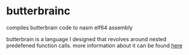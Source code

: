 # butterbrainc
compiles butterbrain code to nasm elf64 assembly

butterbrain is a language I designed that revolves around nested predefened function calls.
more information about it can be found [here](https://esolangs.org/wiki/Butterbrain)
